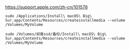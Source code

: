 https://support.apple.com/zh-cn/101578

```
sudo /Applications/Install\ macOS\ Big\ Sur.app/Contents/Resources/createinstallmedia --volume /Volumes/MyVolume
```

```
sudo /Volumes/祁昊ssd/备份/Install\ macOS\ Big\ Sur.app/Contents/Resources/createinstallmedia --volume /Volumes/MyVolume
```